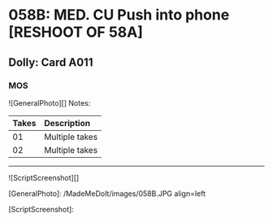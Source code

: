 # 058B: MED. CU Push into phone [RESHOOT OF 58A]

## Dolly: Card A011

### MOS

![GeneralPhoto][]
Notes: 

| Takes | Description |
|:---|:----|
| 01 | Multiple takes |
| 02 | Multiple takes |

----

![ScriptScreenshot][]


[GeneralPhoto]:  /MadeMeDoIt/images/058B.JPG align=left

[ScriptScreenshot]: 
